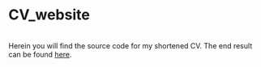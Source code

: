 # CV_website
<br> Herein you will find the source code for my shortened CV. The end result can be found [here](https://aurimas13.github.io/Personal_website/). </br>
